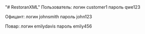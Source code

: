 "# RestoranXML" 
Пользователь:
логин customer1
пароль qwe123

Офицант:
логин johnsmith
пароль john123

Повар:
логин emilydavis
пароль emily456
